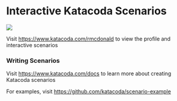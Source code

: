 # Interactive Katacoda Scenarios

[![](http://shields.katacoda.com/katacoda/rmcdonald/count.svg)](https://www.katacoda.com/rmcdonald "Get your profile on Katacoda.com")

Visit https://www.katacoda.com/rmcdonald to view the profile and interactive scenarios

### Writing Scenarios
Visit https://www.katacoda.com/docs to learn more about creating Katacoda scenarios

For examples, visit https://github.com/katacoda/scenario-example
